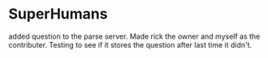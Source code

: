 # SuperHumans
added question to the parse server.  Made rick the owner and myself as the contributer.  Testing to see if it stores the question after last time it didn't.
